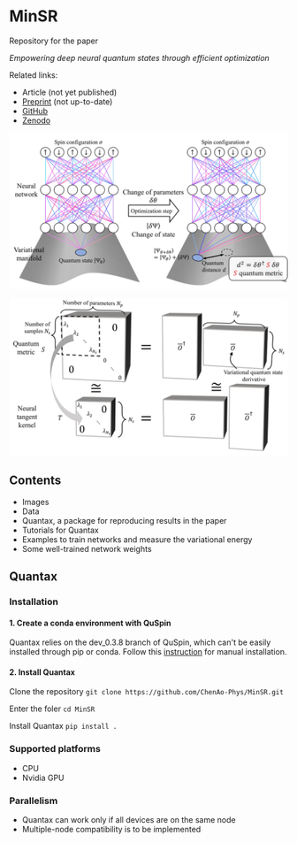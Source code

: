 # MinSR
Repository for the paper

_Empowering deep neural quantum states through efficient optimization_

Related links:
- Article (not yet published)
- [Preprint](https://arxiv.org/abs/2302.01941) (not up-to-date)
- [GitHub](https://github.com/ChenAo-Phys/MinSR)
- [Zenodo](https://zenodo.org/doi/10.5281/zenodo.7657551)

![images](/images/geometry_Fig1a.jpg)

![matrix](/images/matrix_Fig1b.jpg)


## Contents

- Images
- Data
- Quantax, a package for reproducing results in the paper
- Tutorials for Quantax
- Examples to train networks and measure the variational energy
- Some well-trained network weights

## Quantax

### Installation

#### 1. Create a conda environment with QuSpin
Quantax relies on the dev_0.3.8 branch of QuSpin, which can't be easily installed
through pip or conda. Follow this [instruction](https://github.com/QuSpin/QuSpin/discussions/665) for manual installation.

#### 2. Install Quantax
Clone the repository `git clone https://github.com/ChenAo-Phys/MinSR.git`

Enter the foler `cd MinSR`

Install Quantax `pip install .`


### Supported platforms
- CPU
- Nvidia GPU


### Parallelism
- Quantax can work only if all devices are on the same node
- Multiple-node compatibility is to be implemented
